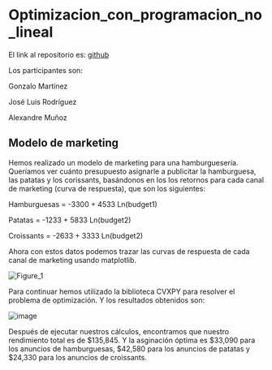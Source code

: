 # Optimizacion_con_programacion_no_lineal

El link al repositorio es: [github](https://github.com/GonzaloGmv/Optimizacion_con_programacion_no_lineal)

Los participantes son:

Gonzalo Martínez

José Luis Rodríguez

Alexandre Muñoz

## Modelo de marketing

Hemos realizado un modelo de marketing para una hamburguesería. Queríamos ver cuánto presupuesto asignarle a publicitar la hamburguesa, las patatas y los corissants, basándonos en los  los retornos para cada canal de marketing (curva de respuesta), que son los siguientes:

Hamburguesas = -3300 + 4533 Ln(budget1)

Patatas = -1233 + 5833 Ln(budget2)

Croissants = -2633 + 3333 Ln(budget2)

Ahora con estos datos podemos trazar las curvas de respuesta de cada canal de marketing usando matplotlib.

![Figure_1](https://github.com/GonzaloGmv/Optimizacion_con_programacion_no_lineal/assets/91721237/ccb2da9a-c5c3-4c74-80d9-f0f675f9d993)


Para continuar hemos utilizado la biblioteca CVXPY para resolver el problema de optimización. Y los resultados obtenidos son:

![image](https://github.com/GonzaloGmv/Optimizacion_con_programacion_no_lineal/assets/91721237/d308c893-27b8-474a-8ebd-a7137b848e5d)

Después de ejecutar nuestros cálculos, encontramos que nuestro rendimiento total es de $135,845. Y la asginación óptima es $33,090 para los anuncios de hamburguesas, $42,580 para los anuncios de patatas y $24,330 para los anuncios de croissants.
